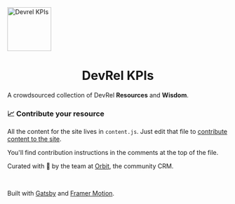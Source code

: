   <a href="https://devrel-kpis.com/">
    <img alt="Devrel KPIs" src="https://https://devrel-kpis.com/logo.svg" width="100" />
  </a>
</p>
<h1 align="center">DevRel KPIs
</h1>

A crowdsourced collection of DevRel **Resources** and **Wisdom**.

### 📈 Contribute your resource

All the content for the site lives in `content.js`. Just edit that file to [contribute content to the site](https://github.com/orbit-love/devrel-kpis/blob/master/content.js). 

You'll find contribution instructions in the comments at the top of the file. 

Curated with 💜 by the team at [Orbit](http://orbit.love), the community CRM. 

<br>

Built with [Gatsby](https://www.gatsbyjs.org) and [Framer Motion](https://www.framer.com/motion/).
